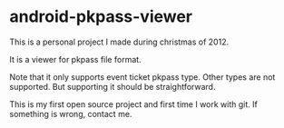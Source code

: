 android-pkpass-viewer
=====================

This is a personal project I made during christmas of 2012. 

It is a viewer for pkpass file format. 

Note that it only supports event ticket pkpass type. Other types are not supported. But supporting it should be straightforward.

This is my first open source project and first time I work with git. If something is wrong, contact me.

